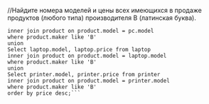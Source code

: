 //Найдите номера моделей и цены всех имеющихся в продаже продуктов (любого типа) производителя B (латинская буква).
```Select pc.model, pc.price from pc 
inner join product on product.model = pc.model
where product.maker like 'B'
union 
Select laptop.model, laptop.price from laptop 
inner join product on product.model = laptop.model
where product.maker like 'B'
union 
Select printer.model, printer.price from printer 
inner join product on product.model = printer.model
where product.maker like 'B'
order by price desc;```
